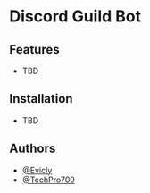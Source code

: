 # Discord Guild Bot

## Features
- TBD

## Installation
- TBD

## Authors
- [@Evicly](https://github.com/Evicly)
- [@TechPro709](https://github.com/TechPro709)
